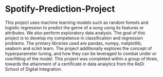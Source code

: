 # Spotify-Prediction-Project
This project uses machine learning models such as random forests and logistic regression to predict the genre of a song using its features or attributes.  We also perform exploratory data analysis.
The goal of this project is to develop my competence in classification and regression problems. The primary libraries used are pandas, numpy, matplotlib, seaborn and scikit learn.
The project additionally explores the concept of hyperparameter tuning, and how they can be leveraged to combat under or overfitting of the model.
This project was completed within a group of three, towards the attainment of a certificate in data analytics from the ReDi School of Digital Integration.
